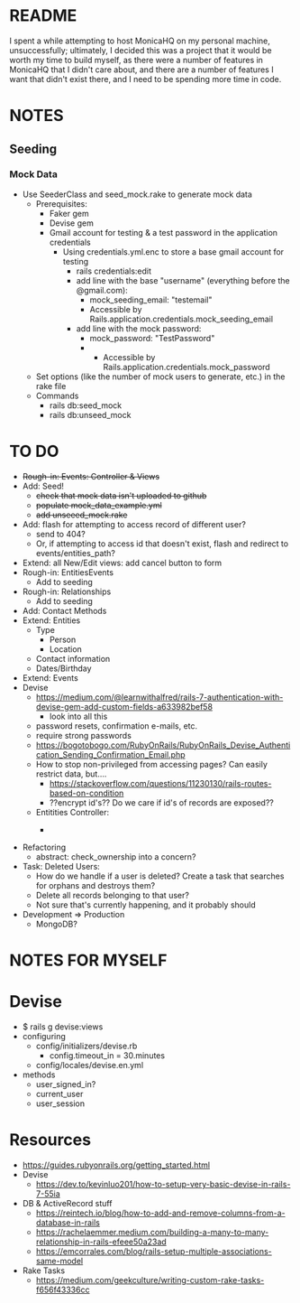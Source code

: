 # README
I spent a while attempting to host MonicaHQ on my personal machine, unsuccessfully; ultimately, I decided this was a project that it would be worth my time to build myself, as there were a number of features in MonicaHQ that I didn't care about, and there are a number of features I want that didn't exist there, and I need to be spending more time in code.

# NOTES
## Seeding
### Mock Data
* Use SeederClass and seed_mock.rake to generate mock data
  * Prerequisites:
    * Faker gem
    * Devise gem
    * Gmail account for testing & a test password in the application credentials
      * Using credentials.yml.enc to store a base gmail account for testing
        * rails credentials:edit
        * add line with the base "username" (everything before the @gmail.com): 
          * mock_seeding_email: "testemail"
          * Accessible by Rails.application.credentials.mock_seeding_email
        * add line with the mock password:
          * mock_password: "TestPassword"
          * * Accessible by Rails.application.credentials.mock_password
  * Set options (like the number of mock users to generate, etc.) in the rake file
  * Commands
    * rails db:seed_mock
    * rails db:unseed_mock

# TO DO
* ~~Rough-in: Events: Controller & Views~~
* Add: Seed!
  * ~~check that mock data isn't uploaded to github~~
  * ~~populate mock_data_example.yml~~
  * ~~add unseeed_mock.rake~~
* Add: flash for attempting to access record of different user?
  * send to 404?
  * Or, if attempting to access id that doesn't exist, flash and redirect to events/entities_path?
* Extend: all New/Edit views: add cancel button to form
* Rough-in: EntitiesEvents
  * Add to seeding
* Rough-in: Relationships
  * Add to seeding
* Add: Contact Methods
* Extend: Entities
  * Type
    * Person
    * Location
  * Contact information
  * Dates/Birthday
* Extend: Events
* Devise
  * https://medium.com/@learnwithalfred/rails-7-authentication-with-devise-gem-add-custom-fields-a633982bef58
    * look into all this
  * password resets, confirmation e-mails, etc.
  * require strong passwords
  * https://bogotobogo.com/RubyOnRails/RubyOnRails_Devise_Authentication_Sending_Confirmation_Email.php
  * How to stop non-privileged from accessing pages? Can easily restrict data, but....
    * https://stackoverflow.com/questions/11230130/rails-routes-based-on-condition
    * ??encrypt id's?? Do we care if id's of records are exposed??
  * Entitities Controller:
    * ~~~before_show: check that current_user has access to that id~~~
* Refactoring
  * abstract: check_ownership into a concern?
* Task: Deleted Users:
  * How do we handle if a user is deleted? Create a task that searches for orphans and destroys them?
  * Delete all records belonging to that user?
  * Not sure that's currently happening, and it probably should
* Development => Production
  * MongoDB?
  

# NOTES FOR MYSELF
# Devise
* $ rails g devise:views
* configuring
  * config/initializers/devise.rb
    * config.timeout_in = 30.minutes
  * config/locales/devise.en.yml
* methods
  * user_signed_in?
  * current_user
  * user_session

# Resources
* https://guides.rubyonrails.org/getting_started.html
* Devise
  * https://dev.to/kevinluo201/how-to-setup-very-basic-devise-in-rails-7-55ia
* DB & ActiveRecord stuff
  * https://reintech.io/blog/how-to-add-and-remove-columns-from-a-database-in-rails
  * https://rachelaemmer.medium.com/building-a-many-to-many-relationship-in-rails-efeee50a23ad
  * https://emcorrales.com/blog/rails-setup-multiple-associations-same-model
* Rake Tasks
  * https://medium.com/geekculture/writing-custom-rake-tasks-f656f43336cc